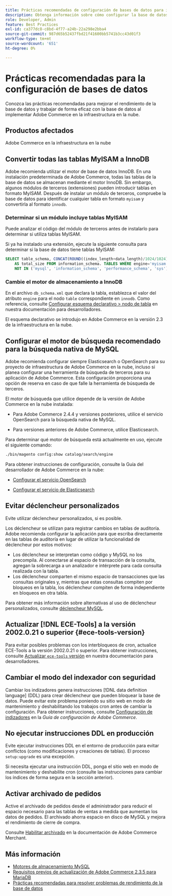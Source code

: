 ```yaml
---
title: Prácticas recomendadas de configuración de bases de datos para implementaciones en la nube
description: Obtenga información sobre cómo configurar la base de datos y la configuración de la aplicación para mejorar el rendimiento al implementar Adobe Commerce en la infraestructura en la nube.
role: Developer, Admin
feature: Best Practices
exl-id: ca377dc8-c8bd-4f77-a24b-22a298e2bba4
source-git-commit: 987d65b52437fbd21f41600bb5741b3cc43d01f3
workflow-type: tm+mt
source-wordcount: '651'
ht-degree: 0%

---
```


# Prácticas recomendadas para la configuración de bases de datos

Conozca las prácticas recomendadas para mejorar el rendimiento de la base de datos y trabajar de forma eficaz con la base de datos al implementar Adobe Commerce en la infraestructura en la nube.

## Productos afectados

Adobe Commerce en la infraestructura en la nube

## Convertir todas las tablas MyISAM a InnoDB

Adobe recomienda utilizar el motor de base de datos InnoDB. En una instalación predeterminada de Adobe Commerce, todas las tablas de la base de datos se almacenan mediante el motor InnoDB. Sin embargo, algunos módulos de terceros (extensiones) pueden introducir tablas en formato MyISAM. Después de instalar un módulo de terceros, compruebe la base de datos para identificar cualquier tabla en formato `myisam` y convertirla al formato `innodb`.

### Determinar si un módulo incluye tablas MyISAM

Puede analizar el código del módulo de terceros antes de instalarlo para determinar si utiliza tablas MyISAM.

Si ya ha instalado una extensión, ejecute la siguiente consulta para determinar si la base de datos tiene tablas MyISAM:

```sql
SELECT table_schema, CONCAT(ROUND((index_length+data_length)/1024/1024),'MB')
    AS total_size FROM information_schema. TABLES WHERE engine='myisam' AND table_schema
    NOT IN ('mysql', 'information_schema', 'performance_schema', 'sys');
```

### Cambie el motor de almacenamiento a InnoDB

En el archivo `db_schema.xml` que declara la tabla, establezca el valor del atributo `engine` para el nodo `table` correspondiente en `innodb`. Como referencia, consulte [Configurar esquema declarativo > nodo de tabla](https://developer.adobe.com/commerce/php/development/components/declarative-schema/configuration/) en nuestra documentación para desarrolladores.

El esquema declarativo se introdujo en Adobe Commerce en la versión 2.3 de la infraestructura en la nube.

## Configurar el motor de búsqueda recomendado para la búsqueda nativa de MySQL

Adobe recomienda configurar siempre Elasticsearch o OpenSearch para su proyecto de infraestructura de Adobe Commerce en la nube, incluso si planea configurar una herramienta de búsqueda de terceros para su aplicación de Adobe Commerce. Esta configuración proporciona una opción de reserva en caso de que falle la herramienta de búsqueda de terceros.

El motor de búsqueda que utilice depende de la versión de Adobe Commerce en la nube instalada:

- Para Adobe Commerce 2.4.4 y versiones posteriores, utilice el servicio OpenSearch para la búsqueda nativa de MySQL.

- Para versiones anteriores de Adobe Commerce, utilice Elasticsearch.

Para determinar qué motor de búsqueda está actualmente en uso, ejecute el siguiente comando:

```bash
./bin/magento config:show catalog/search/engine
```

Para obtener instrucciones de configuración, consulte la Guía del desarrollador de Adobe Commerce en la nube:

- [Configurar el servicio OpenSearch](https://experienceleague.adobe.com/en/docs/commerce-cloud-service/user-guide/configure/service/opensearch)

- [Configurar el servicio de Elasticsearch](https://experienceleague.adobe.com/en/docs/commerce-cloud-service/user-guide/configure/service/elasticsearch)

## Evitar déclencheur personalizados

Evite utilizar déclencheur personalizados, si es posible.

Los déclencheur se utilizan para registrar cambios en tablas de auditoría. Adobe recomienda configurar la aplicación para que escriba directamente en las tablas de auditoría en lugar de utilizar la funcionalidad de déclencheur por estos motivos:

- Los déclencheur se interpretan como código y MySQL no los precompila. Al conectarse al espacio de transacción de la consulta, agregan la sobrecarga a un analizador e intérprete para cada consulta realizada con la tabla.
- Los déclencheur comparten el mismo espacio de transacciones que las consultas originales y, mientras que estas consultas compiten por bloqueos en la tabla, los déclencheur compiten de forma independiente en bloqueos en otra tabla.

Para obtener más información sobre alternativas al uso de déclencheur personalizados, consulte [déclencheur MySQL](mysql-configuration.md#triggers).

## Actualizar [!DNL ECE-Tools] a la versión 2002.0.21 o superior {#ece-tools-version}

Para evitar posibles problemas con los interbloqueos de cron, actualice ECE-Tools a la versión 2002.0.21 o superior. Para obtener instrucciones, consulte [Actualizar `ece-tools` versión](https://experienceleague.adobe.com/en/docs/commerce-cloud-service/user-guide/dev-tools/ece-tools/update-package) en nuestra documentación para desarrolladores.

## Cambiar el modo del indexador con seguridad

<!--This best practice might belong in the Maintenance phase. Database lock prevention might be consolidated under a single heading-->

Cambiar los indizadores genera instrucciones [!DNL data definition language] (DDL) para crear déclencheur que pueden bloquear la base de datos. Puede evitar este problema poniendo su sitio web en modo de mantenimiento y deshabilitando los trabajos cron antes de cambiar la configuración.
Para obtener instrucciones, consulte [Configuración de indizadores](https://experienceleague.adobe.com/docs/commerce-operations/configuration-guide/cli/manage-indexers.html#configure-indexers-1) en la *Guía de configuración de Adobe Commerce*.

## No ejecutar instrucciones DDL en producción

Evite ejecutar instrucciones DDL en el entorno de producción para evitar conflictos (como modificaciones y creaciones de tablas). El proceso `setup:upgrade` es una excepción.

Si necesita ejecutar una instrucción DDL, ponga el sitio web en modo de mantenimiento y deshabilite cron (consulte las instrucciones para cambiar los índices de forma segura en la sección anterior).

## Activar archivado de pedidos

Active el archivado de pedidos desde el administrador para reducir el espacio necesario para las tablas de ventas a medida que aumentan los datos de pedidos. El archivado ahorra espacio en disco de MySQL y mejora el rendimiento de cierre de compra.

Consulte [Habilitar archivado](https://experienceleague.adobe.com/docs/commerce-admin/stores-sales/order-management/orders/order-archive.html) en la documentación de Adobe Commerce Merchant.

## Más información

- [Motores de almacenamiento MySQL](https://dev.mysql.com/doc/refman/8.0/en/storage-engines.html)
- [Requisitos previos de actualización de Adobe Commerce 2.3.5 para MariaDB](../maintenance/mariadb-upgrade.md)
- [Prácticas recomendadas para resolver problemas de rendimiento de la base de datos](../maintenance/resolve-database-performance-issues.md)

